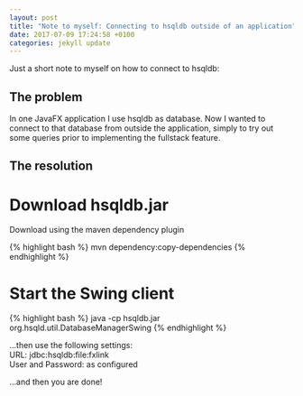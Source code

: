 ```yaml
---
layout: post
title: "Note to myself: Connecting to hsqldb outside of an application"
date: 2017-07-09 17:24:58 +0100
categories: jekyll update
---
```

Just a short note to myself on how to connect to hsqldb:<br/>

## The problem
In one JavaFX application I use hsqldb as database. Now I wanted to connect to that database from outside the application, simply to try out  some queries prior to implementing the fullstack feature.

## The resolution

# Download hsqldb.jar
Download using the maven dependency plugin

{% highlight bash %}
mvn dependency:copy-dependencies
{% endhighlight %}

# Start the Swing client

{% highlight bash %}
java -cp hsqldb.jar org.hsqld.util.DatabaseManagerSwing
{% endhighlight %}

...then use the following settings: <br/>
URL: jdbc:hsqldb:file:fxlink <br/>
User and Password: as configured <br/>

...and then you are done!


